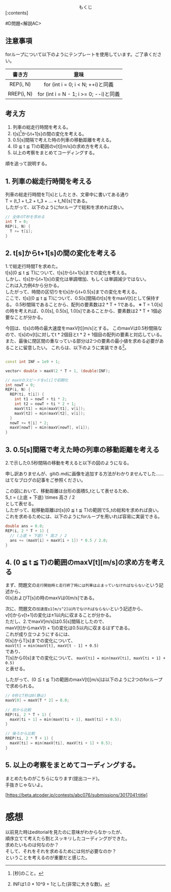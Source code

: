 <center>もくじ</center>
[:contents]


#D問題<解説AC>
## 注意事項
forループについて以下のようにテンプレートを使用しています。ご了承ください。  

| 書き方 | 意味 |  
|:-:|:-:|  
|REP(i, N)|for (int i = 0; i < N; ++i)と同義|  
|RREP(i, N)|for (int i = N - 1; i >= 0; --i)と同義| 


## 考え方
1. 列車の総走行時間を考える。  
2.  t[s][^1]からt+1[s]の間の変化を考える。  
3. 0.5[s]間隔で考えた時の列車の移動距離を考える。  
4. (0 ≦ t ≦ T)の範囲のv[t][m/s]の求め方を考える。  
5. 以上の考察をまとめてコーディングする。  

順を追って説明する。  
## 1. 列車の総走行時間を考える
列車の総走行時間をT[s]としたとき、文章中に書いてある通り  
T = (t_1 + t_2 + t_3 + ... + t_N)[s]である。  
したがって、以下のようにforループで総和を求めれば良い。  

```cpp
// 全体のT秒を求める
int T = 0;
REP(i, N) {
  T += t[i];
}
```

## 2. t[s]からt+1[s]の間の変化を考える
1.で総走行時間Tを求めた。  
t[s](0 ≦ t ≦ T)について、t[s]からt+1[s]までの変化を考える。  
しかし、t[s]からt+1[s]の変化は単調増加、もしくは単調減少ではない。  
これは入力例4から分かる。  
したがって、時間の区切りをt[s]からt+0.5[s]までの変化を考える。  
ここで、t[s](0 ≦ t ≦ T)について、0.5[s]間隔のt[s]ををmaxV[t]として保持する。
0.5秒間隔であることから、配列の要素数は2 * T + 1である。
※ T = 1.0[s]の時を考えれば、0.0[s], 0.5[s], 1.0[s]であることから、要素数は2 * T + 1個必要なことが分かる。

今回は、t[s]の時の最大速度をmaxV[t][m/s]とする。
このmaxVは0.5秒間隔なので、t[s]のv[t]に対してt * 2個目とt * 2 + 1個目の配列の要素と対応している。
また、最後に閉区間の重なっている部分は2つの要素の最小値を求める必要があることに留意したい。
これらは、以下のように実装できる[^2]。
```cpp

const int INF = 1e9 + 1;

vector< double > maxV(2 * T + 1, (double)INF);

// maxVのスピードをv[i]で初期化
int nowT = 0;
REP(i, N) {
  REP(ti, t[i]) {
    int t1 = nowT + ti * 2;
	int t2 = nowT + ti * 2 + 1;
	maxV[t1] = min(maxV[t1], v[i]);
	maxV[t2] = min(maxV[t2], v[i]);
  }
  nowT += t[i] * 2;
  maxV[nowT] = min(maxV[nowT], v[i]);
}
```

## 3. 0.5[s]間隔で考えた時の列車の移動距離を考える
2.で示した0.5秒間隔の移動を考えると以下の図のようになる。

申し訳ありませんが、gitの.mdに画像を追加する方法がわかりませんでした……  
はてなブログの記事をご参照ください。  


この図において、移動距離は台形の面積S_tとして表せるため、  
S_t = (上底 + 下底) \times 高さ / 2  
として表せる。  
したがって、総移動距離はt[s](0 ≦ t ≦ T)の範囲でS_tの総和を求めれば良い。  
これを求めるためには、以下のようにforループを用いれば容易に実装できる。  

```cpp
double ans = 0.0;
REP(i, 2 * T + 1) {
  // (上底 + 下底) * 高さ / 2
  ans += (maxV[i] + maxV[i + 1]) * 0.5 / 2.0;
}
```

## 4. (0 ≦ t ≦ T)の範囲のmaxV[t][m/s]の求め方を考える
まず、問題文の`走行開始時と走行終了時には列車は止まっていなければならない`という記述から、  
0[s]およびT[s]の時のmaxVは0[m/s]である。

次に、問題文の`加速度±1[m/s^2]以内でなければならない`という記述から、  
v[t]からv[t+1]の変化は±1以内に収まることが分かる。  
ただし、2.でmaxV[m/s]は0.5[s]間隔としたので、  
maxV[t]からmaxV[t + 1]の変化は0.5以内に収まるはずである。  
これが成り立つようにするには、  
0[s]からT[s]までの変化について、  
`maxV[t] = min(maxV[t], maxV[t - 1] + 0.5)`  
であり、  
T[s]から0[s]までの変化について、
`maxV[ti] = min(maxV[ti], maxV[ti + 1] + 0.5)`  
と表せる。

したがって、(0 ≦ t ≦ T)の範囲のmaxV[t][m/s]は以下のように2つのforループで求められる。  

```cpp
// 0秒とT秒は0(静止)
maxV[0] = maxV[T * 2] = 0.0;
  
// 前から比較
REP(ti, 2 * T + 1) {
  maxV[ti + 1] = min(maxV[ti + 1], maxV[ti] + 0.5);
} 
  
// 後ろから比較
RREP(ti, 2 * T + 1) {
  maxV[ti] = min(maxV[ti], maxV[ti + 1] + 0.5);
}
```

## 5. 以上の考察をまとめてコーディングする。  
まとめたものがこちらになります(提出コード)。  
手抜きじゃないよ。  

[https://beta.atcoder.jp/contests/abc076/submissions/3017041:title]

# 感想
以前見た時はeditorialを見たのに意味がわからなかったが、  
順序立てて考えたら割とスッキリしたコーディングができた。  
求めたいものは何なのか？  
そして、それをそれを求めるためには何が必要なのか？  
ということを考えるのが重要だと感じた。  



[^1]: [秒]のこと。  
[^2]: INFは1.0 * 10^9 + 1とした(非常に大きな数)。
